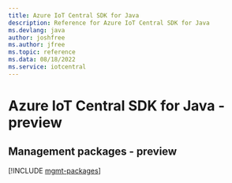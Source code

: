 ```yaml
---
title: Azure IoT Central SDK for Java
description: Reference for Azure IoT Central SDK for Java
ms.devlang: java
author: joshfree
ms.author: jfree
ms.topic: reference
ms.data: 08/18/2022
ms.service: iotcentral
---
```

# Azure IoT Central SDK for Java - preview

## Management packages - preview
[!INCLUDE [mgmt-packages](iot-central-mgmt-index.md)]
